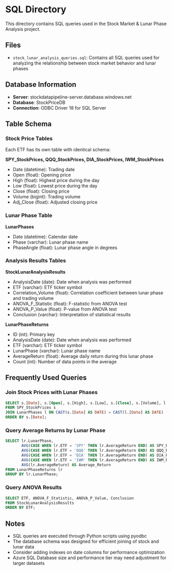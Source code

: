 # SQL Directory

This directory contains SQL queries used in the Stock Market & Lunar Phase Analysis project.

## Files

- `stock_lunar_analysis_queries.sql`: Contains all SQL queries used for analyzing the relationship between stock market behavior and lunar phases

## Database Information

- **Server**: stockdatapipeline-server.database.windows.net
- **Database**: StockPriceDB
- **Connection**: ODBC Driver 18 for SQL Server

## Table Schema

### Stock Price Tables

Each ETF has its own table with identical schema:

**SPY_StockPrices, QQQ_StockPrices, DIA_StockPrices, IWM_StockPrices**

- Date (datetime): Trading date
- Open (float): Opening price
- High (float): Highest price during the day
- Low (float): Lowest price during the day
- Close (float): Closing price
- Volume (bigint): Trading volume
- Adj_Close (float): Adjusted closing price

### Lunar Phase Table

**LunarPhases**

- Date (datetime): Calendar date
- Phase (varchar): Lunar phase name
- PhaseAngle (float): Lunar phase angle in degrees

### Analysis Results Tables

**StockLunarAnalysisResults**

- AnalysisDate (date): Date when analysis was performed
- ETF (varchar): ETF ticker symbol
- Correlation_Volume (float): Correlation coefficient between lunar phase and trading volume
- ANOVA_F_Statistic (float): F-statistic from ANOVA test
- ANOVA_P_Value (float): P-value from ANOVA test
- Conclusion (varchar): Interpretation of statistical results

**LunarPhaseReturns**

- ID (int): Primary key
- AnalysisDate (date): Date when analysis was performed
- ETF (varchar): ETF ticker symbol
- LunarPhase (varchar): Lunar phase name
- AverageReturn (float): Average daily return during this lunar phase
- Count (int): Number of data points in the average

## Frequently Used Queries

### Join Stock Prices with Lunar Phases

```sql
SELECT s.[Date], s.[Open], s.[High], s.[Low], s.[Close], s.[Volume], l.[Phase]
FROM SPY_StockPrices s
JOIN LunarPhases l ON CAST(s.[Date] AS DATE) = CAST(l.[Date] AS DATE)
ORDER BY s.[Date];
```

### Query Average Returns by Lunar Phase

```sql
SELECT lr.LunarPhase,
       AVG(CASE WHEN lr.ETF = 'SPY' THEN lr.AverageReturn END) AS SPY_Return,
       AVG(CASE WHEN lr.ETF = 'QQQ' THEN lr.AverageReturn END) AS QQQ_Return,
       AVG(CASE WHEN lr.ETF = 'DIA' THEN lr.AverageReturn END) AS DIA_Return,
       AVG(CASE WHEN lr.ETF = 'IWM' THEN lr.AverageReturn END) AS IWM_Return,
       AVG(lr.AverageReturn) AS Average_Return
FROM LunarPhaseReturns lr
GROUP BY lr.LunarPhase;
```

### Query ANOVA Results

```sql
SELECT ETF, ANOVA_F_Statistic, ANOVA_P_Value, Conclusion
FROM StockLunarAnalysisResults
ORDER BY ETF;
```

## Notes

- SQL queries are executed through Python scripts using pyodbc
- The database schema was designed for efficient joining of stock and lunar data
- Consider adding indexes on date columns for performance optimization
- Azure SQL Database size and performance tier may need adjustment for larger datasets
